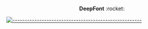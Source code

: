 <p align="center">
  <strong>DeepFont</strong> :rocket:
</p> 

[![-----------------------------------------------------]( 
https://raw.githubusercontent.com/andreasbm/readme/master/assets/lines/aqua.png)](https://github.com/ImMohammadHosseini/FontRecognition?tab=repositories)


